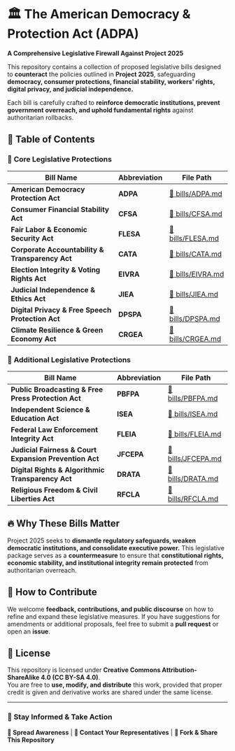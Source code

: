 # 🏛️ The American Democracy & Protection Act (ADPA)

**A Comprehensive Legislative Firewall Against Project 2025**  

This repository contains a collection of proposed legislative bills designed to **counteract** the policies outlined in **Project 2025**, safeguarding **democracy, consumer protections, financial stability, workers' rights, digital privacy, and judicial independence.**  

Each bill is carefully crafted to **reinforce democratic institutions, prevent government overreach, and uphold fundamental rights** against authoritarian rollbacks.

## 📜 Table of Contents  

### 🔹 **Core Legislative Protections**  

| Bill Name | Abbreviation | File Path |
|-----------|--------------|------------|
| **American Democracy Protection Act** | **ADPA** | [📜 bills/ADPA.md](./bills/ADPA.md) |
| **Consumer Financial Stability Act** | **CFSA** | [📜 bills/CFSA.md](./bills/CFSA.md) |
| **Fair Labor & Economic Security Act** | **FLESA** | [📜 bills/FLESA.md](./bills/FLESA.md) |
| **Corporate Accountability & Transparency Act** | **CATA** | [📜 bills/CATA.md](./bills/CATA.md) |
| **Election Integrity & Voting Rights Act** | **EIVRA** | [📜 bills/EIVRA.md](./bills/EIVRA.md) |
| **Judicial Independence & Ethics Act** | **JIEA** | [📜 bills/JIEA.md](./bills/JIEA.md) |
| **Digital Privacy & Free Speech Protection Act** | **DPSPA** | [📜 bills/DPSPA.md](./bills/DPSPA.md) |
| **Climate Resilience & Green Economy Act** | **CRGEA** | [📜 bills/CRGEA.md](./bills/CRGEA.md) |

### 🔹 **Additional Legislative Protections**  

| Bill Name | Abbreviation | File Path |
|-----------|--------------|------------|
| **Public Broadcasting & Free Press Protection Act** | **PBFPA** | [📜 bills/PBFPA.md](./bills/PBFPA.md) |
| **Independent Science & Education Act** | **ISEA** | [📜 bills/ISEA.md](./bills/ISEA.md) |
| **Federal Law Enforcement Integrity Act** | **FLEIA** | [📜 bills/FLEIA.md](./bills/FLEIA.md) |
| **Judicial Fairness & Court Expansion Prevention Act** | **JFCEPA** | [📜 bills/JFCEPA.md](./bills/JFCEPA.md) |
| **Digital Rights & Algorithmic Transparency Act** | **DRATA** | [📜 bills/DRATA.md](./bills/DRATA.md) |
| **Religious Freedom & Civil Liberties Act** | **RFCLA** | [📜 bills/RFCLA.md](./bills/RFCLA.md) |

## 🔥 **Why These Bills Matter**
Project 2025 seeks to **dismantle regulatory safeguards, weaken democratic institutions, and consolidate executive power.** This legislative package serves as a **countermeasure** to ensure that **constitutional rights, economic stability, and institutional integrity remain protected** from authoritarian overreach.  

## 🚀 **How to Contribute**
We welcome **feedback, contributions, and public discourse** on how to refine and expand these legislative measures. If you have suggestions for amendments or additional proposals, feel free to submit a **pull request** or open an **issue**.

## 📜 **License**
This repository is licensed under **Creative Commons Attribution-ShareAlike 4.0 (CC BY-SA 4.0)**.  
You are free to **use, modify, and distribute** this work, provided that proper credit is given and derivative works are shared under the same license.

---

### **🔗 Stay Informed & Take Action**
**📢 Spread Awareness** | **📨 Contact Your Representatives** | **🔄 Fork & Share This Repository**  
